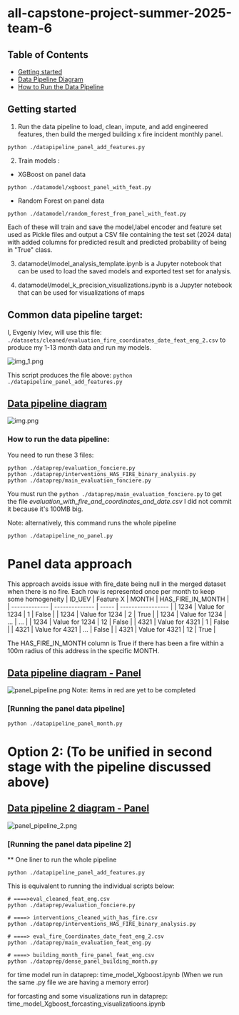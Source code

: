 

# all-capstone-project-summer-2025-team-6
## Table of Contents
- [Getting started](#getting-started)
- [Data Pipeline Diagram](#data-pipeline-diagram)
- [How to Run the Data Pipeline](#how-to-run-the-data-pipeline)

## Getting started
1. Run the data pipeline to load, clean, impute, and add engineered features, then build the merged building x fire incident monthly panel.
```commandline
python ./datapipeline_panel_add_features.py
```
2. Train models :
- XGBoost on panel data
```commandline
python ./datamodel/xgboost_panel_with_feat.py
```
- Random Forest on panel data
```commandline
python ./datamodel/random_forest_from_panel_with_feat.py
```

Each of these will train and save the model,label encoder and feature set used as Pickle files and output a CSV file containing the test set (2024 data) with added columns for predicted result and predicted probability of being in "True" class.

3. datamodel/model_analysis_template.ipynb is a Jupyter notebook that can be used to load the saved models and exported test set for analysis.

4. datamodel/model_k_precision_visualizations.ipynb is a Jupyter notebook that can be used for visualizations of maps

## Common data pipeline target:

I, Evgeniy Ivlev, will use this file: `./datasets/cleaned/evaluation_fire_coordinates_date_feat_eng_2.csv` to produce my 1-13 month data and run my models.

![img_1.png](img_1.png)

This script produces the file above: `python ./datapipeline_panel_add_features.py`
## [Data pipeline diagram](https://docs.google.com/drawings/d/1JSGUZZg9EYoyRtfRQbYmxvmRRgAAAtKCh4ktoKaSbEA/edit)

![img.png](images/img.png)
### How to run the data pipeline:

You need to run these 3 files:

```commandline
python ./dataprep/evaluation_fonciere.py
python ./dataprep/interventions_HAS_FIRE_binary_analysis.py
python ./dataprep/main_evaluation_fonciere.py
```
You must run the `python ./dataprep/main_evaluation_fonciere.py` to get the file *evaluation_with_fire_and_coordinates_and_date.csv*
I did not commit it because it's 100MB big.

Note: alternatively, this command runs the whole pipeline
```commandline
python ./datapipeline_no_panel.py
```

# Panel data approach
This approach avoids issue with fire_date being null in the merged dataset when there is no fire. 
Each row is represented once per month to keep some homogeneity 
| ID_UEV        | Feature X      | MONTH | HAS_FIRE_IN_MONTH |
| ------------- | -------------- | ----- | ----------------- |
| 1234          | Value for 1234 |   1   |             False |
| 1234          | Value for 1234 |   2   |              True |
| 1234          | Value for 1234 |   ... |         ...       |
| 1234          | Value for 1234 |  12   |             False | 
| 4321          | Value for 4321 |   1   |             False |
| 4321          | Value for 4321 |  ...  |             False |
| 4321          | Value for 4321 |   12  |              True |

The HAS_FIRE_IN_MONTH column is True if there has been a fire within a 100m radius of this address in the specific MONTH.


## [Data pipeline diagram - Panel](https://docs.google.com/drawings/d/1LDBP_V14_hb_kPNOQbJvcjOaFdfQV9Tg8OQIGbXWYMY/edit?usp=sharing)
![panel_pipeline.png](images/panel_pipeline.png)
Note: items in red are yet to be completed

### [Running the panel data pipeline]
```commandline
python ./datapipeline_panel_month.py
```





# Option 2: (To be unified in second stage with the pipeline discussed above)

## [Data pipeline 2 diagram - Panel](https://docs.google.com/drawings/d/1tBfWPbFFkzylVUWRJzzGeF4eLe8oS1lH3CMAPt0VUFo/edit?usp=drive_link)
![panel_pipeline_2.png](images/panel_pipeline_2.png)


### [Running the panel data pipeline 2]
** One liner to run the whole pipeline
```commandline
python ./datapipeline_panel_add_features.py
```

This is equivalent to running the individual scripts below:
```commandline
# ====>eval_cleaned_feat_eng.csv
python ./dataprep/evaluation_fonciere.py

# ====> interventions_cleaned_with_has_fire.csv            
python ./dataprep/interventions_HAS_FIRE_binary_analysis.py

# ====> eval_fire_Coordinates_date_feat_eng_2.csv
python ./dataprep/main_evaluation_feat_eng.py

# ====> building_month_fire_panel_feat_eng.csv
python ./dataprep/dense_panel_building_month.py
```
     
for time model run in dataprep:  time_model_Xgboost.ipynb   (When we run the same .py file we are having a memory error)

for forcasting and some visualizations run in dataprep:  time_model_Xgboost_forcasting_visualizatioons.ipynb 













